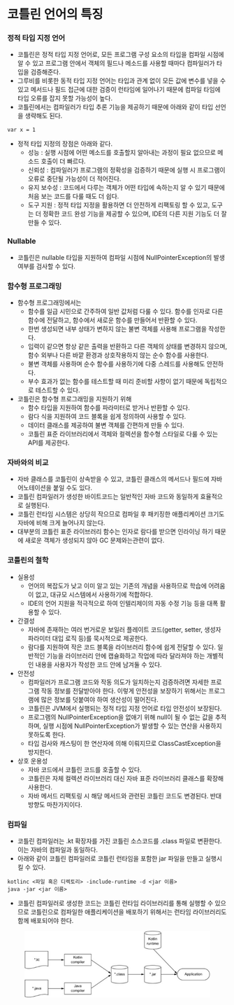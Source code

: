 # 코틀린 언어의 특징



### 정적 타입 지정 언어

* 코틀린은 정적 타입 지정 언어로, 모든 프로그램 구성 요소의 타입을 컴파일 시점에 알 수 있고 프로그램 안에서 객체의 필드나 메소드를 사용할 때마다 컴파일러가 타입을 검증해준다.
* 그루비를 비롯한 동적 타입 지정 언어는 타입과 관계 없이 모든 값에 변수를 넣을 수 있고 메서드나 필드 접근에 대한 검증이 런타임에 일어나기 때문에 컴파일 타임에 타입 오류를 잡지 못할 가능성이 높다.
* 코틀린에서는 컴파일러가 타입 추론 기능을 제공하기 때문에 아래와 같이 타입 선언을 생략해도 된다.

```
var x = 1
```

* 정적 타입 지정의 장점은 아래와 같다.
  * 성능 : 실행 시점에 어떤 메소드를 호출할지 알아내는 과정이 필요 없으므로 메소드 호출이 더 빠르다.
  * 신뢰성 : 컴파일러가 프로그램의 정확성을 검증하기 때문에 실행 시 프로그램이 오류로 중단될 가능성이 더 적어진다.
  * 유지 보수성 : 코드에서 다루는 객체가 어떤 타입에 속하는지 알 수 있기 때문에 처음 보는 코드를 다룰 때도 더 쉽다.
  * 도구 지원 : 정적 타입 지정을 활용하면 더 안전하게 리팩토링 할 수 있고, 도구는 더 정확한 코드 완성 기능을 제공할 수 있으며, IDE의 다른 지원 기능도 더 잘 만들 수 있다.

### Nullable&#x20;

* 코틀린은 nullable 타입을 지원하여 컴파일 시점에 NullPointerException의 발생 여부를 검사할 수 있다.

### 함수형 프로그래밍

* 함수형 프로그래밍에서는&#x20;
  * 함수를 일급 시민으로 간주하여 일반 값처럼 다룰 수 있다. 함수를 인자로 다른 함수에 전달하고, 함수에서 새로운 함수를 만들어서 반환할 수 있다.
  * 한번 생성되면 내부 상태가 변하지 않는 불변 객체를 사용해 프로그램을 작성한다.
  * 입력이 같으면 항상 같은 출력을 반환하고 다른 객체의 상태를 변경하지 않으며, 함수 외부나 다른 바깥 환경과 상호작용하지 않는 순수 함수를 사용한다.
  * 불변 객체를 사용하며 순수 함수를 사용하기에 다중 스레드를 사용해도 안전하다.
  * 부수 효과가 없는 함수를 테스트할 때 미리 준비할 사항이 없기 때문에 독립적으로 테스트할 수 있다.
* 코틀린은 함수형 프로그래밍을 지원하기 위해
  * 함수 타입을 지원하여 함수를 파라미터로 받거나 반환할 수 있다.
  * 람다 식을 지원하여 코드 블록을 쉽게 정의하여 사용할 수 있다.
  * 데이터 클래스를 제공하여 불변 객체를 간편하게 만들 수 있다.
  * 코틀린 표준 라이브러리에서 객체와 컬렉션을 함수형 스타일로 다룰 수 있는 API를 제공한다.

### 자바와의 비교

* 자바 클래스를 코틀린이 상속받을 수 있고, 코틀린 클래스의 메서드나 필드에 자바 어노테이션을 붙일 수도 있다.
* 코틀린 컴파일러가 생성한 바이트코드는 일반적인 자바 코드와 동일하게 효율적으로 실행된다.
* 코틀린 런타임 시스템은 상당히 작으므로 컴파일 후 패키징한 애플리케이션 크기도 자바에 비해 크게 늘어나지 않는다.
* 대부분의 코틀린 표준 라이브러리 함수는 인자로 람다를 받으면 인라이닝 하기 때문에 새로운 객체가 생성되지 않아 GC 문제와는관련이 없다.

### 코틀린의 철학

* 실용성
  * 언어의 복잡도가 낮고 이미 알고 있는 기존의 개념을 사용하므로 학습에 어려움이 없고, 대규모 시스템에서 사용하기에 적합하다.
  * IDE의 언어 지원을 적극적으로 하여 인텔리제이의 자동 수정 기능 등을 대폭 활용할 수 있다.
* 간결성
  * 자바에 존재하는 여러 번거로운 보일러 플레이트 코드(getter, setter, 생성자 파라미터 대입 로직 등)를 묵시적으로 제공한다.
  * 람다를 지원하여 작은 코드 블록을 라이브러리 함수에 쉽게 전달할 수 있다. 일반적인 기능을 라이브러리 안에 캡슐화하고 작업에 따라 달라져야 하는 개별적인 내용을 사용자가 작성한 코드 안에 남겨둘 수 있다.
* 안전성
  * 컴파일러가 프로그램 코드와 작동 의도가 일치하는지 검증하려면 자세한 프로그램 작동 정보를 전달받아야 한다. 이렇게 안전성을 보장하기 위해서는 프로그램에 많은 정보를 덧붙여야 하여 생산성이 떨어진다.
  * 코틀린은 JVM에서 실행되는 정적 타입 지정 언어로 타입 안전성이 보장된다.
  * 프로그램의 NullPointerException을 없애기 위해 null이 될 수 없는 값을 추적하며, 실행 시점에 NullPointerException가 발생할 수 있는 연산을 사용하지 못하도록 한다.
  * 타입 검사와 캐스팅이 한 연산자에 의해 이뤄지므로 ClassCastException을 방지한다.
* 상호 운용성
  * 자바 코드에서 코틀린 코드를 호출할 수 있다.
  * 코틀린은 자체 컬렉션 라이브러리 대신 자바 표준 라이브러리 클래스를 확장해 사용한다.
  * 자바 메서드 리팩토링 시 해당 메서드와 관련된 코틀린 코드도 변경된다. 반대 방향도 마찬가지이다.

### 컴파일

* 코틀린 컴파일러는 .kt 확장자를 가진 코틀린 소스코드를 .class 파일로 변환한다. 이는 자바의 컴파일과 동일하다.
* 아래와 같이 코틀린 컴파일러로 코틀린 런타임을 포함한 jar 파일을 만들고 실행시킬 수 있다.

```
kotlinc <파일 혹은 디렉토리> -include-runtime -d <jar 이름>
java -jar <jar 이름>
```

* 코틀린 컴파일러로 생성한 코드는 코틀린 런타임 라이브러리를 통해 실행할 수 있으므로 코틀린으로 컴파일한 애플리케이션을 배포하기 위해서는 런타임 라이브러리도 함께 배포되어야 한다.

<figure><img src="../../.gitbook/assets/image (17) (1) (1) (1).png" alt=""><figcaption></figcaption></figure>
